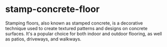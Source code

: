 # stamp-concrete-floor
Stamping floors, also known as stamped concrete, is a decorative technique used to create textured patterns and designs on concrete surfaces. It's a popular choice for both indoor and outdoor flooring, as well as patios, driveways, and walkways.
